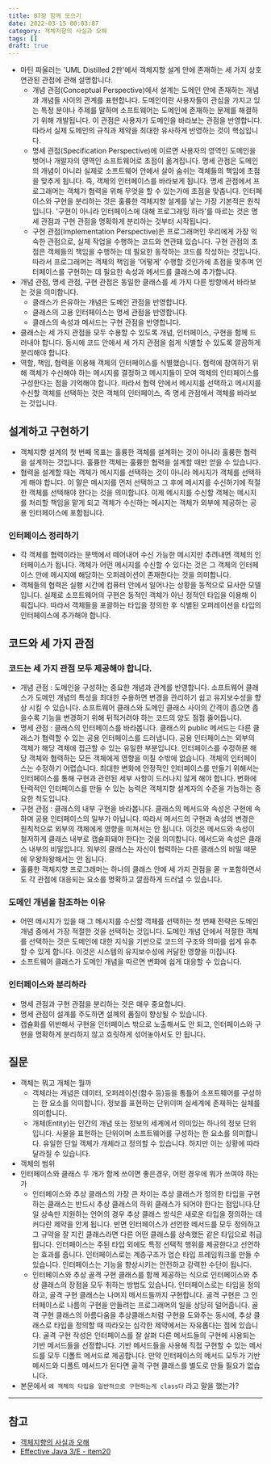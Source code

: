```yaml
---
title: 07장 함께 모으기
date: 2022-03-15 00:03:87
category: 객체지향의 사실과 오해
tags: []
draft: true
---
```


- 마틴 파울러는 'UML Distilled 2판'에서 객체지향 설계 안에 존재하는 세 가지 상호 연관된 관점에 관해 설명합니다.
  - 개념 관점(Conceptual Perspective)에서 설계는 도메인 안에 존재하는 개념과 개념들 사이의 관계를 표현합니다. 도메인이란 사용자들이 관심을 가지고 있는 특정 분야나 주제를 말하며 소프트웨어는 도메인에 존재하는 문제를 해결하기 위해 개발됩니다. 이 관점은 사용자가 도메인을 바라보는 관점을 반영합니다. 따라서 실제 도메인의 규칙과 제약을 최대한 유사하게 반영하는 것이 핵심입니다.
  - 명세 관점(Specification Perspective)에 이르면 사용자의 영역인 도메인을 벗어나 개발자의 영역인 소프트웨어로 초점이 옮겨집니다. 명세 관점은 도메인의 개념이 아니라 실제로 소프트웨어 안에서 살아 숨쉬는 객체들의 책임에 초점을 맞추게 됩니다. 즉, 객체의 인터페이스를 바라보게 됩니다. 명세 관점에서 프로그래머는 객체가 협력을 위해 무엇을 할 수 있는가에 초점을 맞춥니다. 인터페이스와 구현을 분리하는 것은 훌륭한 객체지향 설계를 낳는 가장 기본적은 원칙입니다. '구현이 아니라 인터페이스에 대해 프로그래밍 하라'를 따르는 것은 명세 관점과 구현 관점을 명확하게 분리하는 것부터 시작됩니다.
  - 구현 관점(Implementation Perspective)은 프로그래머인 우리에게 가장 익숙한 관점으로, 실제 작업을 수행하는 코드와 연관돼 있습니다. 구현 관점의 초점은 객체들의 책임을 수행하는 데 필요한 동작하는 코드를 작성하는 것입니다. 따라서 프로그래머는 객체의 책임을 '어떻게' 수행할 것인가에 초점을 맞추며 인터페이스를 구현하는 데 필요한 속성과 메서드를 클래스에 추가합니다.
- 개념 관점, 명세 관점, 구현 관점은 동일한 클래스를 세 가지 다른 방향에서 바라보는 것을 의미합니다.
  - 클래스가 은유하는 개념은 도메인 관점을 반영합니다.
  - 클래스의 고용 인터페이스는 명세 관점을 반영합니다.
  - 클래스의 속성과 메서드는 구현 관점을 반영합니다.
- 클래스는 세 가지 관점을 모두 수용할 수 있도록 개념, 인터페이스, 구현을 함께 드러내야 합니다. 동시에 코드 안에서 세 가지 관점을 쉽게 식별할 수 있도록 깔끔하게 분리해야 합니다.
- 역할, 책임, 협력을 이용해 객체의 인터페이스를 식별했습니다. 협력에 참여하기 위해 객체가 수신해야 하는 메시지를 결정하고 메시지들이 모여 객체의 인터페이스를 구성한다는 점을 기억해야 합니다. 따라서 협력 안에서 메시지를 선택하고 메시지를 수신할 객체를 선택하는 것은 객체의 인터페이스, 즉 명세 관점에서 객체를 바라보는 것입니다.

## 설계하고 구현하기

- 객체지향 설계의 첫 번째 목표는 훌륭한 객체를 설계하는 것이 아니라 훌륭한 협력을 설계하는 것입니다. 훌륭한 객체는 훌륭한 협력을 설계할 때만 얻을 수 있습니다.
- 협력을 설계할 때는 객체가 메시지를 선택하는 것이 아니라 메시지가 객체를 선택하게 해야 합니다. 이 말은 메시지를 먼저 선택하고 그 후에 메시지를 수신하기에 적절한 객체를 선택해야 한다는 것을 의미합니다. 이제 메시지를 수신할 객체는 메시지를 처리할 책임을 맡게 되고 객체가 수신하는 메시지는 객체가 외부에 제공하는 공용 인터페이스에 포함됩니다.

### 인터페이스 정리하기

- 각 객체를 협력이라는 문맥에서 떼어내어 수신 가능한 메시지만 추려내면 객체의 인터페이스가 됩니다. 객체가 어떤 메시지를 수신할 수 있다는 것은 그 객체의 인터페이스 안에 메시지에 해당하는 오퍼레이션이 존재한다는 것을 의미합니다.
- 객체들의 협력은 실횅 시간에 컴퓨터 안에서 일어나는 상황을 동적으로 묘사한 모델입니다. 실제로 소프트웨어의 구현은 동적인 객체가 아닌 정적인 타입을 이용해 이뤄집니다. 따라서 객체들을 포괄하는 타입을 정의한 후 식별된 오퍼레이션을 타입의 인터페이스에 추가해야 합니다.

## 코드와 세 가지 관점

### 코드는 세 가지 관점 모두 제공해야 합니다.

- 개념 관점 : 도메인을 구성하는 중요한 개념과 관계를 반영합니다. 소프트웨어 클래스가 도메인 개념의 특성을 최대한 수용하면 변경을 관리하기 쉽고 유지보수성을 향상 시킬 수 있습니다. 소프트웨어 클래스와 도메인 클래스 사이의 간격이 좁으면 좁을수록 기능을 변경하기 위해 뒤적거려야 하는 코드의 양도 점점 줄어듭니다.
- 명세 관점 : 클래스의 인터페이스를 바라봅니다. 클래스의 public 메서드는 다른 클래스가 협력할 수 있는 공용 인터페이스를 드러냅니다. 공용 인터페이스는 외부의 객체가 해당 격체에 접근할 수 있는 유일한 부분입니다. 인터페이스를 수정하묜 해당 객체와 협력하는 모든 객체에게 영향을 미칠 수밖에 없습니다. 객체의 인터페이스는 수정하기 어렵습니다. 최대한 변화에 안정적인 인터페이스를 만들기 위해서는 인터페이스를 통해 구현과 관련된 세부 사항이 드러나지 않게 해야 합니다. 변화에 탄력적인 인터페이스를 만들 수 있는 능력은 객체지향 설계자의 수준을 가늠하는 중요한 척도입니다.
- 구현 관점 : 클래스의 내부 구현을 바라봅니다. 클래스의 메서드와 속성은 구현에 속하며 공용 인터페이스의 일부가 아닙니다. 따라서 메서드의 구현과 속성의 변경은 원칙적으로 외부의 객체에게 영향을 미쳐서는 안 됩니다. 이것은 메서드와 속성이 철저하게 클래스 내부로 캡슐화돼야 한다는 것을 의미합니다. 메서드와 속성은 클래스 내부의 비밀입니다. 외부의 클래스는 자신이 협력하는 다른 클래스의 비밀 때문에 우왕좌왕해서는 안 됩니다.
- 훌륭한 객체지향 프로그래머는 하나의 클래스 안에 세 가지 관점을 몯 ㅜ포함하면서도 각 관점에 대응되는 요소를 명확하고 깔끔하게 드러낼 수 있습니다.

### 도메인 개념을 참조하는 이유

- 어떤 메시지가 있을 때 그 메시지를 수신할 객체를 선택하는 첫 번째 전략은 도메인 개념 중에서 가장 적절한 것을 선택하는 것입니다. 도메인 개념 안에서 적절한 객체를 선택하는 것은 도메인에 대한 지식을 기반으로 코드의 구조와 의미를 쉽게 유추할 수 있게 합니다. 이것은 시스템의 유지보수성에 커달한 영향을 미칩니다.
- 소프트웨어 클래스가 도메인 개념을 따르면 변화에 쉽게 대응할 수 있습니다.

### 인터페이스와 분리하라

- 명세 관점과 구현 관점을 분리하는 것은 매우 중요합니다.
- 명세 관점이 설계를 주도하면 설꼐의 품질이 향상될 수 있습니다.
- 캡슐화를 위반해서 구현을 인터페이스 밖으로 노출해서도 안 되고, 인터페이스와 구현을 명확하게 분리하지 않고 흐릿하게 섞어놓아서도 안 됩니다.

## 질문

- 객체는 뭐고 개체는 뭘까
  - 객체라는 개념은 데이터, 오퍼레이션(함수 등)등을 통틀어 소프트웨어를 구성하는 한 요소를 의미합니다. 정보를 표현하는 단위이며 실세계에 존재하는 실체를 의미합니다.
  - 개체(Entity)는 인간의 개념 또는 정보의 세계에서 의미있는 하나의 정보 단위입니다. 사물을 표현하는 단위이며 소프트웨어를 구성하는 한 요소를 의미합니다. 유일한 단일 객체가 개체라고 정의할 수 있습니다. 하지만 이는 상황에 따라 달라질 수 있습니다.
- 객체의 범위
- 인터페이스와 클래스 두 개가 함께 쓰이면 좋은경우, 어떤 경우에 뭐가 쓰여야 하는가
  - 인터페이스와 추상 클래스의 가장 큰 차이는 추상 클래스가 정의한 타입을 구현하는 클래스는 반드시 추상 클래스의 하위 클래스가 되어야 한다는 점입니다.단일 상속만 지원하는 언어의 경우 추상 클래스 방식은 새로운 타입을 정의하는 데 커다란 제약을 안게 됩니다. 반면 인터페이스가 선언한 메서드를 모두 정의하고 그 규약을 잘 지킨 클래스라면 다른 어떤 클래스를 상속했든 같은 타입으로 취급됩니다. 인터페이스는 주된 타입 외에도 특정 선택적 행위를 제공한다고 선언하는 효과를 줍니다. 인터페이스로는 계층구조가 업슨 타입 프레임워크를 만들 수 있습니다. 인터페이스는 기능을 향상시키는 안전하고 강력한 수단이 됩니다.
  - 인터페이스와 추상 골격 구현 클래스를 함께 제공하는 식으로 인터페이스와 추상 클래스의 장점을 모두 취하는 방법도 있습니다. 인터페이스로는 타입을 정의하고, 골격 구현 클래스는 나머지 메서드들까지 구현합니다. 골격 구현은 그 인터페이스로 나름의 구현을 만들려는 프로그래머의 일을 상당히 덜어줍니다. 골격 구현 클래스의 아름다움을 추상클래스처럼 구현을 도와주는 동시에, 추상 클래스로 타입을 정의할 때 따라오는 심각한 제약에서는 자유롭다는 점에 있습니다. 골격 구현 작성은 인터페이스를 잘 살펴 다른 메서드들의 구현에 사용되는 기반 메서드들을 선정합니다. 기반 메서드들을 사용해 직접 구현할 수 있는 메서드를 모두 디폴트 메서드로 제공합니다. 만약 인터페이스의 메서드 모두가 기반 메서드와 디폴트 메서드가 된다면 골격 구현 클래스를 별도로 만들 필요가 없습니다.
- 본문에서 `왜 객체의 타입을 일반적으로 구현하는게 class다` 라고 말을 했는가?

---

## 참고

- [객체지향의 사실과 오해](http://www.kyobobook.co.kr/product/detailViewKor.laf?mallGb=KOR&ejkGb=KOR&barcode=9788998139766)
- [Effective Java 3/E - item20](https://github.com/Lokie89/effective-java/commit/86e82f71e2ee654d517df2399f99d7b14a0e04ed?branch=86e82f71e2ee654d517df2399f99d7b14a0e04ed)